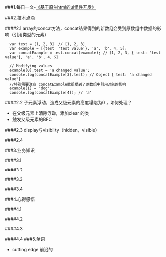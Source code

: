 ###1.每日一文-[《基于原生html的ui组件开发》](http://www.zhangxinxu.com/wordpress/2016/01/development-of-ui-components-based-on-native-html/)

###2.技术点滴

####2.1 array的concat方法，concat结果得到的新数组会受到原数组中数据的影响（引用类型的元素）
```
  var test = [1, 2, 3]; // [1, 2, 3]
  var example = [{test: 'test value'}, 'a', 'b', 4, 5];
  var concatExample = test.concat(example); // [1, 2, 3, { test: 'test value'}, 'a', 'b', 4, 5]

  // Modifying values
  example[0].test = 'a changed value';
  console.log(concatExample[3].test); // Object { test: "a changed value"}
  //特别需要注意 concatExample数组受到了原数组中引用对象的影响
  example[1] = 'dog';
  console.log(concatExample[4]); // 'a'
  ```

####2.2 子元素浮动，造成父级元素的高度塌陷为0 ，如何处理？
* 在父级元素上清除浮动，添加clear 的类
* 触发父级元素的BFC

####2.3 display与visibility（hidden，visible）

####2.4

###3.业务知识

####3.1

####3.2

####3.3

####3.4

###4.心得感悟

####4.1

####4.2

####4.3

####4.4
###5.单词
* cutting edge 前沿的

